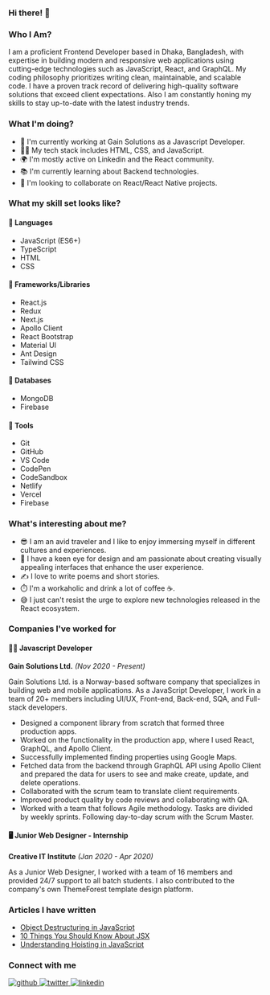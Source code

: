 ### Hi there! 👋

### Who I Am?
I am a proficient Frontend Developer based in Dhaka, Bangladesh, with expertise in building modern and responsive web applications using cutting-edge technologies such as JavaScript, React, and GraphQL. My coding philosophy prioritizes writing clean, maintainable, and scalable code. I have a proven track record of delivering high-quality software solutions that exceed client expectations. Also I am constantly honing my skills to stay up-to-date with the latest industry trends.

### What I'm doing?

- 🏢 I'm currently working at Gain Solutions as a Javascript Developer.
- 👨‍💻 My tech stack includes HTML, CSS, and JavaScript.
- 🌍 I'm mostly active on Linkedin and the React community.
- 📚 I'm currently learning about Backend technologies.
- 👯 I'm looking to collaborate on React/React Native projects.


### What my skill set looks like?

#### 📜 Languages
- JavaScript (ES6+)
- TypeScript
- HTML
- CSS

#### 🔬 Frameworks/Libraries 
- React.js
- Redux
- Next.js
- Apollo Client
- React Bootstrap
- Material UI
- Ant Design
- Tailwind CSS

#### 💾 Databases  
- MongoDB
- Firebase

#### 📁 Tools 
- Git
- GitHub
- VS Code
- CodePen
- CodeSandbox
- Netlify
- Vercel
- Firebase

### What's interesting about me?

- 😎 I am an avid traveler and I like to enjoy immersing myself in different cultures and experiences.
- 🧐 I have a keen eye for design and am passionate about creating visually appealing interfaces that enhance the user experience.
- ✍️ I love to write poems and short stories.
- ⏱️ I'm a workaholic and drink a lot of coffee ☕.
- 😅 I just can't resist the urge to explore new technologies released in the React ecosystem.

### Companies I've worked for

#### 👨‍💻 Javascript Developer
**Gain Solutions Ltd.** _(Nov 2020 - Present)_

Gain Solutions Ltd. is a Norway-based software company that specializes in building web and mobile applications. As a JavaScript Developer, I work in a team of 20+ members including UI/UX, Front-end, Back-end, SQA, and Full-stack developers.

- Designed a component library from scratch that formed three production apps.
- Worked on the functionality in the production app, where I used React, GraphQL, and Apollo Client.
- Successfully implemented finding properties using Google Maps.
- Fetched data from the backend through GraphQL API using Apollo Client and prepared the data for users to see and make create, update, and delete operations.
- Collaborated with the scrum team to translate client requirements.
- Improved product quality by code reviews and collaborating with QA.
- Worked with a team that follows Agile methodology. Tasks are divided by weekly sprints. Following day-to-day scrum with the Scrum Master.

#### 🖥 Junior Web Designer - Internship
**Creative IT Institute** _(Jan 2020 - Apr 2020)_

As a Junior Web Designer, I worked with a team of 16 members and provided 24/7 support to all batch students. I also contributed to the company's own ThemeForest template design platform.

### Articles I have written 

 - [Object Destructuring in JavaScript](https://medium.com/swlh/object-destructuring-in-javascript-c905fc676501)
 - [10 Things You Should Know About JSX](https://medium.com/swlh/10-things-you-should-know-about-jsx-15472fd3f68)
 - [Understanding Hoisting in JavaScript](https://medium.com/swlh/understanding-hoisting-in-javascript-b82c3fde978d)
 
 ### Connect with me
 
<div align="left">
<a href="https://github.com/abhimran" target="_blank">
<img src=https://img.shields.io/badge/github-%2324292e.svg?&style=for-the-badge&logo=github&logoColor=white alt=github style="margin-bottom: 5px;" />
</a>
<a href="https://twitter.com/abhimrann" target="_blank">
<img src=https://img.shields.io/badge/twitter-%2300acee.svg?&style=for-the-badge&logo=twitter&logoColor=white alt=twitter style="margin-bottom: 5px;" />
</a>
<a href="https://www.linkedin.com/in/abdullahimran/" target="_blank">
<img src=https://img.shields.io/badge/linkedin-%231E77B5.svg?&style=for-the-badge&logo=linkedin&logoColor=white alt=linkedin style="margin-bottom: 5px;" />
</a>
</div> 
